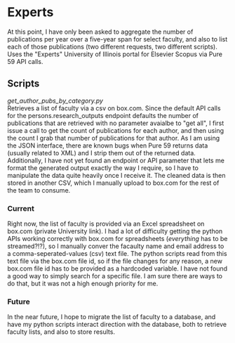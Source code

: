 # Experts

At this point, I have only been asked to aggregate the number of publications per year over a five-year span for select faculty, and also to list each of those publications (two different requests, two different scripts). Uses the "Experts" University of Illinois portal for Elsevier Scopus via Pure 59 API calls.

## Scripts
*get_author_pubs_by_category.py*   
Retrieves a list of faculty via a csv on box.com. Since the default API calls for the persons.research_outputs endpoint defaults the number of publications that are retrieved with no parameter avaialbe to "get all", I first issue a call to get the count of publications for each author, and then using the count I grab that number of publications for that author. As I am using the JSON interface, there are known bugs when Pure 59 returns data (usually related to XML) and I strip them out of the returned data. Additionally, I have not yet found an endpoint or API parameter that lets me format the generated output exactly the way I require, so I have to manipulate the data quite heavily once I receive it. The cleaned data is then stored in another CSV, which I manually upload to box.com for the rest of the team to consume.

### Current
Right now, the list of faculty is provided via an Excel spreadsheet on box.com (private University link). I had a lot of difficulty getting the python APIs working correctly with box.com for spreadsheets (*everything* has to be streamed?!?), so I manually conver the facaulty name and email address to a comma-seperated-values (csv) text file. The python scripts read from this text file via the box.com file id, so if the file changes for any reason, a new box.com file id has to be provided as a hardcoded variable. I have not found a good way to simply search for a specific file. I am sure there are ways to do that, but it was not a high enough priority for me.

### Future
In the near future, I hope to migrate the list of faculty to a database, and have my python scripts interact direction with the database, both to retrieve faculty lists, and also to store results.

